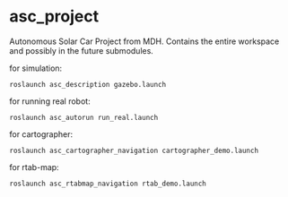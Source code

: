 # asc_project
Autonomous Solar Car Project from MDH. Contains the entire workspace and possibly in the future submodules.

for simulation:

`roslaunch asc_description gazebo.launch`

for running real robot:

`roslaunch asc_autorun run_real.launch`

for cartographer:

`roslaunch asc_cartographer_navigation cartographer_demo.launch`

for rtab-map:

`roslaunch asc_rtabmap_navigation rtab_demo.launch`
